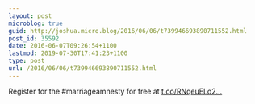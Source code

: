 ```yaml
---
layout: post
microblog: true
guid: http://joshua.micro.blog/2016/06/06/t739946693890711552.html
post_id: 35592
date: 2016-06-07T09:26:54+1100
lastmod: 2019-07-30T17:41:23+1100
type: post
url: /2016/06/06/t739946693890711552.html
---
```

Register for the #marriageamnesty for free at [t.co/RNqeuELo2...](https://t.co/RNqeuELo2z)
